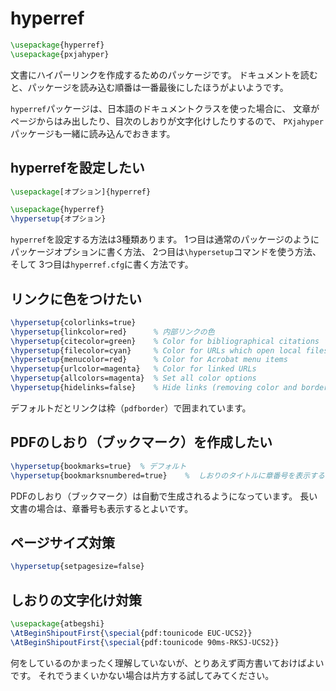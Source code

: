 # hyperref

```latex
\usepackage{hyperref}
\usepackage{pxjahyper}
```

文書にハイパーリンクを作成するためのパッケージです。
ドキュメントを読むと、パッケージを読み込む順番は一番最後にしたほうがよいようです。

``hyperref``パッケージは、日本語のドキュメントクラスを使った場合に、
文章がページからはみ出したり、目次のしおりが文字化けしたりするので、
``PXjahyper``パッケージも一緒に読み込んでおきます。

## hyperrefを設定したい

```latex
\usepackage[オプション]{hyperref}
```

```latex
\usepackage{hyperref}
\hypersetup{オプション}
```

``hyperref``を設定する方法は3種類あります。
1つ目は通常のパッケージのようにパッケージオプションに書く方法、
2つ目は``\hypersetup``コマンドを使う方法、そして
3つ目は``hyperref.cfg``に書く方法です。

## リンクに色をつけたい

```latex
\hypersetup{colorlinks=true}
\hypersetup{linkcolor=red}      % 内部リンクの色
\hypersetup{citecolor=green}    % Color for bibliographical citations
\hypersetup{filecolor=cyan}     % Color for URLs which open local files
\hypersetup{menucolor=red}      % Color for Acrobat menu items
\hypersetup{urlcolor=magenta}   % Color for linked URLs
\hypersetup{allcolors=magenta}  % Set all color options
\hypersetup{hidelinks=false}    % Hide links (removing color and border)
```

デフォルトだとリンクは枠（``pdfborder``）で囲まれています。

## PDFのしおり（ブックマーク）を作成したい

```latex
\hypersetup{bookmarks=true}  % デフォルト
\hypersetup{bookmarksnumbered=true}    %  しおりのタイトルに章番号を表示する
```

PDFのしおり（ブックマーク）は自動で生成されるようになっています。
長い文書の場合は、章番号も表示するとよいです。

## ページサイズ対策

```latex
\hypersetup{setpagesize=false}
```

## しおりの文字化け対策

```latex
\usepackage{atbegshi}
\AtBeginShipoutFirst{\special{pdf:tounicode EUC-UCS2}}
\AtBeginShipoutFirst{\special{pdf:tounicode 90ms-RKSJ-UCS2}}
```

何をしているのかまったく理解していないが、とりあえず両方書いておけばよいです。
それでうまくいかない場合は片方する試してみてください。
